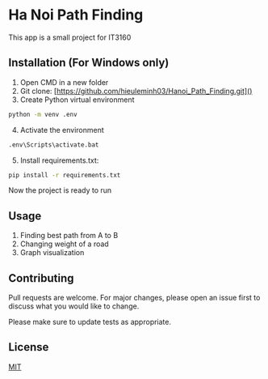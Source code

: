 # Ha Noi Path Finding

This app is a small project for IT3160

## Installation (For Windows only)
1. Open CMD in a new folder
2. Git clone: [https://github.com/hieuleminh03/Hanoi_Path_Finding.git]()
3. Create Python virtual environment 

```bash
python -m venv .env
```
4. Activate the environment
```bash
.env\Scripts\activate.bat
```
5. Install requirements.txt:
```bash
pip install -r requirements.txt
```
Now the project is ready to run

## Usage

1. Finding best path from A to B
2. Changing weight of a road
3. Graph visualization

## Contributing

Pull requests are welcome. For major changes, please open an issue first
to discuss what you would like to change.

Please make sure to update tests as appropriate.

## License

[MIT](https://choosealicense.com/licenses/mit/)

